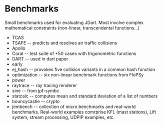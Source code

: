 # Benchmarks #
Small benchmarks used for evaluating JDart. Most involve complex mathematical constraints (non-linear, transcendental functions...)

* TCAS
* TSAFE -- predicts and resolves air traffic collisions
* Apollo
* Coral -- test suite of +50 cases with trigonometric functions
* DART -- used in dart paper
* early
* ej_hash -- provokes five collision variants in a common hash function
* optimization -- six non-linear benchmark functions from FloPSy
* power
* raytrace -- ray tracing renderer
* sine -- from jpf-symbc
* statcalc -- computes mean and standard deviation of a list of numbers
* bouncycastle -- crypto
* jembench -- collection of micro benchmarks and real-world benchmarks. Real-world examples comrprise KFL (mast stations), Lift system, stream processing, UDPIP examples, etc.
